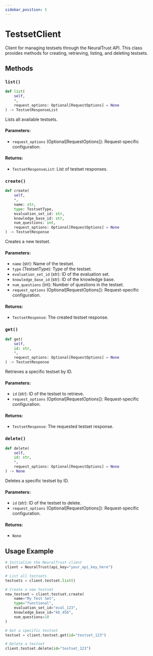 ```yaml
---
sidebar_position: 5
---
```


# TestsetClient

Client for managing testsets through the NeuralTrust API. This class provides methods for creating, retrieving, listing, and deleting testsets.

## Methods

### `list()`

```python
def list(
    self, 
    *, 
    request_options: Optional[RequestOptions] = None
) -> TestsetResponseList
```

Lists all available testsets.

#### Parameters:

- `request_options` (Optional[RequestOptions]): Request-specific configuration.

#### Returns:

- `TestsetResponseList`: List of testset responses.

### `create()`

```python
def create(
    self,
    *,
    name: str,
    type: TestsetType,
    evaluation_set_id: str,
    knowledge_base_id: str,
    num_questions: int,
    request_options: Optional[RequestOptions] = None
) -> TestsetResponse
```

Creates a new testset.

#### Parameters:

- `name` (str): Name of the testset.
- `type` (TestsetType): Type of the testset.
- `evaluation_set_id` (str): ID of the evaluation set.
- `knowledge_base_id` (str): ID of the knowledge base.
- `num_questions` (int): Number of questions in the testset.
- `request_options` (Optional[RequestOptions]): Request-specific configuration.

#### Returns:

- `TestsetResponse`: The created testset response.

### `get()`

```python
def get(
    self, 
    id: str, 
    *, 
    request_options: Optional[RequestOptions] = None
) -> TestsetResponse
```

Retrieves a specific testset by ID.

#### Parameters:

- `id` (str): ID of the testset to retrieve.
- `request_options` (Optional[RequestOptions]): Request-specific configuration.

#### Returns:

- `TestsetResponse`: The requested testset response.

### `delete()`

```python
def delete(
    self, 
    id: str, 
    *, 
    request_options: Optional[RequestOptions] = None
) -> None
```

Deletes a specific testset by ID.

#### Parameters:

- `id` (str): ID of the testset to delete.
- `request_options` (Optional[RequestOptions]): Request-specific configuration.

#### Returns:

- `None`

## Usage Example

```python
# Initialize the NeuralTrust client
client = NeuralTrust(api_key="your_api_key_here")

# List all testsets
testsets = client.testset.list()

# Create a new testset
new_testset = client.testset.create(
    name="My Test Set",
    type="functional",
    evaluation_set_id="eval_123",
    knowledge_base_id="kb_456",
    num_questions=10
)

# Get a specific testset
testset = client.testset.get(id="testset_123")

# Delete a testset
client.testset.delete(id="testset_123")
``` 